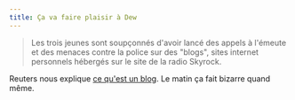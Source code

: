```yaml
---
title: Ça va faire plaisir à Dew
---
```


> Les trois jeunes sont soupçonnés d'avoir lancé des appels à l'émeute et des
menaces contre la police sur des "blogs", sites internet personnels hébergés
sur le site de la radio Skyrock.

Reuters nous explique [ce qu'est un blog](http://tinyurl.com/8zbv5). Le matin
ça fait bizarre quand même.


